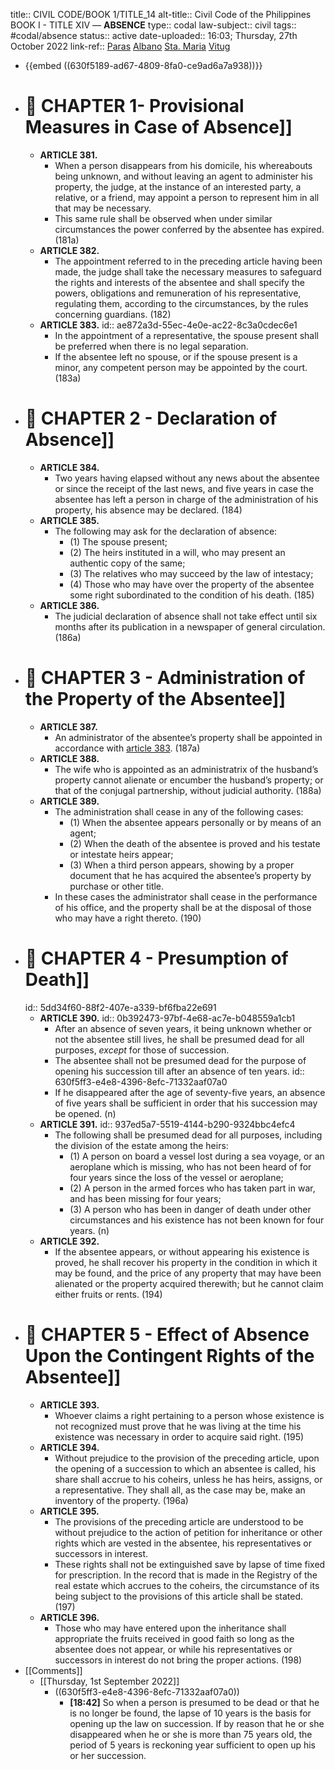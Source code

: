 title:: CIVIL CODE/BOOK 1/TITLE_14
alt-title:: Civil Code of the Philippines BOOK I - TITLE XIV —  **ABSENCE**
type:: codal
law-subject:: civil
tags:: #codal/absence
status:: active
date-uploaded:: 16:03; Thursday, 27th October 2022
link-ref:: [Paras](((631d53e4-9da2-4390-949e-7f7ce5d69a17))) [Albano](((631d57ad-e139-4e52-83ca-1d262397d10a))) [Sta. Maria](((631d581f-bb3c-4aff-8a15-5a9e3cbe484b))) [Vitug](((631da5e6-7bd6-4d9d-a01f-203f8b625993)))

- {{embed ((630f5189-ad67-4809-8fa0-ce9ad6a7a938))}}
- # 🔴 CHAPTER 1- Provisional Measures in Case of Absence]]
	- **ARTICLE 381.**
		- When a person disappears from his domicile, his whereabouts being unknown, and without leaving an agent to administer his property, the judge, at the instance of an interested party, a relative, or a friend, may appoint a person to represent him in all that may be necessary.
		- This same rule shall be observed when under similar circumstances the power conferred by the absentee has expired. (181a)
	- **ARTICLE 382.**
		- The appointment referred to in the preceding article having been made, the judge shall take the necessary measures to safeguard the rights and interests of the absentee and shall specify the powers, obligations and remuneration of his representative, regulating them, according to the circumstances, by the rules concerning guardians. (182)
	- **ARTICLE 383.**
	  id:: ae872a3d-55ec-4e0e-ac22-8c3a0cdec6e1
		- In the appointment of a representative, the spouse present shall be preferred when there is no legal separation.
		- If the absentee left no spouse, or if the spouse present is a minor, any competent person may be appointed by the court. (183a)
- # 🔴 CHAPTER 2 - Declaration of Absence]]
	- **ARTICLE 384.**
		- Two years having elapsed without any news about the absentee or since the receipt of the last news, and five years in case the absentee has left a person in charge of the administration of his property, his absence may be declared. (184)
	- **ARTICLE 385.**
		- The following may ask for the declaration of absence:
			- (1) The spouse present;
			- (2) The heirs instituted in a will, who may present an authentic copy of the same;
			- (3) The relatives who may succeed by the law of intestacy;
			- (4) Those who may have over the property of the absentee some right subordinated to the condition of his death. (185)
	- **ARTICLE 386.**
		- The judicial declaration of absence shall not take effect until six months after its publication in a newspaper of general circulation. (186a)
- # 🔴 CHAPTER 3 - Administration of the Property of the Absentee]]
	- **ARTICLE 387.**
		- An administrator of the absentee’s property shall be appointed in accordance with [article 383](((ae872a3d-55ec-4e0e-ac22-8c3a0cdec6e1))). (187a)
	- **ARTICLE 388.**
		- The wife who is appointed as an administratrix of the husband’s property cannot alienate or encumber the husband’s property; or that of the conjugal partnership, without judicial authority. (188a)
	- **ARTICLE 389.**
		- The administration shall cease in any of the following cases:
			- (1) When the absentee appears personally or by means of an agent;
			- (2) When the death of the absentee is proved and his testate or intestate heirs appear;
			- (3) When a third person appears, showing by a proper document that he has acquired the absentee’s property by purchase or other title.
		- In these cases the administrator shall cease in the performance of his office, and the property shall be at the disposal of those who may have a right thereto. (190)
- # 🔴 CHAPTER 4 - Presumption of Death]]
  id:: 5dd34f60-88f2-407e-a339-bf6fba22e691
	- **ARTICLE 390.**
	  id:: 0b392473-97bf-4e68-ac7e-b048559a1cb1
		- After an absence of seven years, it being unknown whether or not the absentee still lives, he shall be presumed dead for all purposes, *except* for those of succession.
		- The absentee shall not be presumed dead for the purpose of opening his succession till after an absence of ten years. 
		  id:: 630f5ff3-e4e8-4396-8efc-71332aaf07a0
		- If he disappeared after the age of seventy-five years, an absence of five years shall be sufficient in order that his succession may be opened. (n)
	- **ARTICLE 391.**
	  id:: 937ed5a7-5519-4144-b290-9324bbc4efc4
		- The following shall be presumed dead for all purposes, including the division of the estate among the heirs:
			- (1) A person on board a vessel lost during a sea voyage, or an aeroplane which is missing, who has not been heard of for four years since the loss of the vessel or aeroplane;
			- (2) A person in the armed forces who has taken part in war, and has been missing for four years;
			- (3) A person who has been in danger of death under other circumstances and his existence has not been known for four years. (n)
	- **ARTICLE 392.**
		- If the absentee appears, or without appearing his existence is proved, he shall recover his property in the condition in which it may be found, and the price of any property that may have been alienated or the property acquired therewith; but he cannot claim either fruits or rents. (194)
- # 🔴 CHAPTER 5 - Effect of Absence Upon the Contingent Rights of the Absentee]]
	- **ARTICLE 393.**
		- Whoever claims a right pertaining to a person whose existence is not recognized must prove that he was living at the time his existence was necessary in order to acquire said right. (195)
	- **ARTICLE 394.**
		- Without prejudice to the provision of the preceding article, upon the opening of a succession to which an absentee is called, his share shall accrue to his coheirs, unless he has heirs, assigns, or a representative. They shall all, as the case may be, make an inventory of the property. (196a)
	- **ARTICLE 395.**
		- The provisions of the preceding article are understood to be without prejudice to the action of petition for inheritance or other rights which are vested in the absentee, his representatives or successors in interest.
		- These rights shall not be extinguished save by lapse of time fixed for prescription. In the record that is made in the Registry of the real estate which accrues to the coheirs, the circumstance of its being subject to the provisions of this article shall be stated. (197)
	- **ARTICLE 396.**
		- Those who may have entered upon the inheritance shall appropriate the fruits received in good faith so long as the absentee does not appear, or while his representatives or successors in interest do not bring the proper actions. (198)
- [[Comments]]
	- [[Thursday, 1st September 2022]]
		- ((630f5ff3-e4e8-4396-8efc-71332aaf07a0))
			- **[18:42]** So when a person is presumed to be dead or that he is no longer be found, the lapse of 10 years is the basis for opening up the law on succession. If by reason that he or she disappeared when he or she is more than 75 years old, the period of 5 years is reckoning year sufficient to open up his or her succession.